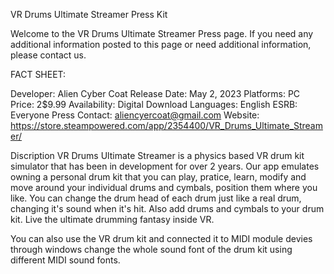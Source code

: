 VR Drums Ultimate Streamer Press Kit

Welcome to the VR Drums Ultimate Streamer Press page. If you need any additional information posted to this page or need additional information, please contact us.

FACT SHEET:

Developer: Alien Cyber Coat 
Release Date: May 2, 2023
Platforms: PC
Price: 2$9.99
Availability: Digital Download
Languages: English
ESRB: Everyone
Press Contact: aliencyercoat@gmail.com
Website: https://store.steampowered.com/app/2354400/VR_Drums_Ultimate_Streamer/

Discription
VR Drums Ultimate Streamer is a physics based VR drum kit simulator that has been in development for over 2 years. Our app emulates owning a personal drum kit that you can play, pratice, learn, modify and move around your individual drums and cymbals, position them where you like. You can change the drum head of each drum just like a real drum, changing it's sound when it's hit. Also add drums and cymbals to your drum kit. Live the ultimate drumming fantasy inside VR. 

You can also use the VR drum kit and connected it to MIDI module devies through windows change the whole sound font of the drum kit using different MIDI sound fonts.
